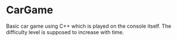 # CarGame

Basic car game using C++ which is played on the console itself. The difficulty level is supposed to increase with time.
